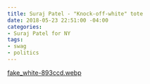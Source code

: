 ```yaml
---
title: Suraj Patel - "Knock-off-white" tote
date: 2018-05-23 22:51:00 -04:00
categories:
- Suraj Patel for NY
tags:
- swag
- politics
---
```


[fake_white-893ccd.webp](/uploads/fake_white-893ccd.webp)
